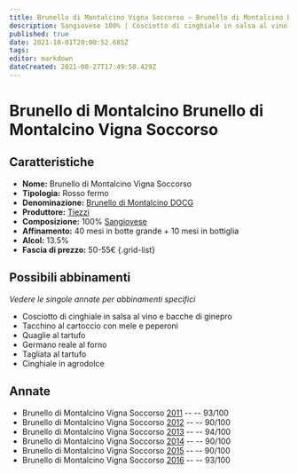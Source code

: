 ```yaml
---
title: Brunello di Montalcino Vigna Soccorso – Brunello di Montalcino DOCG – Tiezzi – Toscana (IT) – 50-55€ – 4★-5★
description: Sangiovese 100% | Cosciotto di cinghiale in salsa al vino e ginepro – Tacchino al cartoccio con mele e peperoni – Quaglie al tartufo – Germano reale al forno – Tagliata al tartufo – Cinghiale in agrodolce
published: true
date: 2021-10-01T20:00:52.685Z
tags: 
editor: markdown
dateCreated: 2021-08-27T17:49:50.429Z
---
```


# Brunello di Montalcino Brunello di Montalcino Vigna Soccorso

## Caratteristiche
- **Nome:** Brunello di Montalcino Vigna Soccorso
- **Tipologia:** Rosso fermo
- **Denominazione:** [Brunello di Montalcino DOCG](/denominazioni/Italia/Toscana/DOCG/Brunello-di-Montalcino)
- **Produttore:** [Tiezzi](/produttori/Italia/Toscana/Tiezzi) 
- **Composizione:** 100% [Sangiovese](/vitigni/Italia/sangiovese)
- **Affinamento:** 40 mesi in botte grande + 10 mesi in bottiglia
- **Alcol:** 13.5%
- **Fascia di prezzo:** 50-55€ 
{.grid-list}


## Possibili abbinamenti
*Vedere le singole annate per abbinamenti specifici*

- Cosciotto di cinghiale in salsa al vino e bacche di ginepro
- Tacchino al cartoccio con mele e peperoni
- Quaglie al tartufo
- Germano reale al forno
- Tagliata al tartufo
- Cinghiale in agrodolce

## Annate
- Brunello di Montalcino Vigna Soccorso [2011](vini/Italia/Toscana/Tiezzi/Tenuta-Greppo-Riserva/2011) -- <span class="star-5"></span> -- 93/100
- Brunello di Montalcino Vigna Soccorso [2012](vini/Italia/Toscana/Tiezzi/Tenuta-Greppo-Riserva/2012) -- <span class="star-4"></span> -- 90/100
- Brunello di Montalcino Vigna Soccorso [2013](vini/Italia/Toscana/Tiezzi/Tenuta-Greppo-Riserva/2013) -- <span class="star-5"></span> -- 94/100
- Brunello di Montalcino Vigna Soccorso [2014](vini/Italia/Toscana/Tiezzi/Tenuta-Greppo-Riserva/2014) -- <span class="star-4"></span> -- 90/100
- Brunello di Montalcino Vigna Soccorso [2015](vini/Italia/Toscana/Tiezzi/Tenuta-Greppo-Riserva/2015) -- <span class="star-4"></span> -- 90/100
- Brunello di Montalcino Vigna Soccorso [2016](vini/Italia/Toscana/Tiezzi/Tenuta-Greppo-Riserva/2016) -- <span class="star-5"></span> -- 93/100 